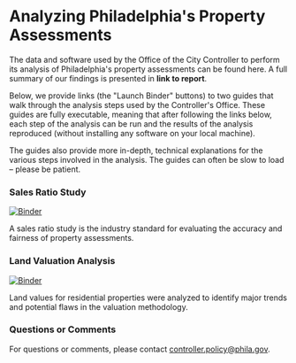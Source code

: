 # Analyzing Philadelphia's Property Assessments

The data and software used by the Office of the City Controller to perform its analysis of Philadelphia's
property assessments can be found here. A full summary of our findings is presented in **link to report**.

Below, we provide links (the "Launch Binder" buttons) to two guides that walk through the analysis steps used by the Controller's Office. These guides are fully executable, meaning that after following the links below, each step of the analysis can be run and the results of the analysis reproduced (without installing any software on your local machine).

The guides also provide more in-depth, technical explanations for the various steps involved in the analysis. The guides can often be slow to load – please be patient. 


### Sales Ratio Study

[![Binder](https://mybinder.org/badge_logo.svg)](https://mybinder.org/v2/gh/PhiladelphiaController/OPA_analysis/master?filepath=sales_ratio_study.ipynb)

A sales ratio study is the industry standard for evaluating the accuracy and fairness of property assessments.

### Land Valuation Analysis

[![Binder](https://mybinder.org/badge_logo.svg)](https://mybinder.org/v2/gh/PhiladelphiaController/OPA_analysis/master?filepath=land_values.ipynb)

Land values for residential properties were analyzed to identify major trends and potential flaws in the valuation methodology.


### Questions or Comments

For questions or comments, please contact controller.policy@phila.gov.

